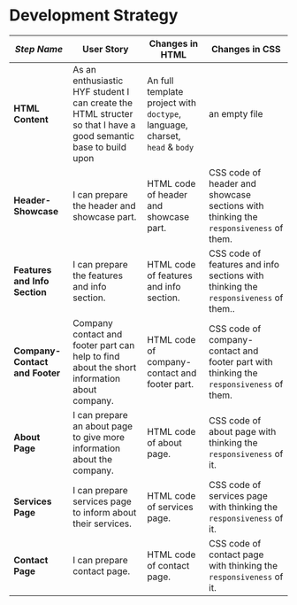 # Development Strategy


| _Step Name_ | User Story | Changes in HTML | Changes in CSS |
| --- | --- | --- | --- |
| __HTML Content__ | As an enthusiastic HYF student I can create the HTML structer so that I have a good semantic base to build upon | An full template project with `doctype`, language, charset, `head` & `body` | an empty file |
| __Header-Showcase__ | I can prepare the header and showcase part. | HTML code of header and showcase part. | CSS code of header and showcase sections with thinking the `responsiveness` of them. |
| __Features and Info Section__ | I can prepare the features and info section. | HTML code of features and info section. | CSS code of features and info sections with thinking the `responsiveness` of them.. |
| __Company-Contact and Footer__ | Company contact and footer part can help to find about the short information about company. | HTML code of company-contact and footer part. | CSS code of company-contact and footer part with thinking the `responsiveness` of them. |
| __About Page__ | I can prepare an about page to give more information about the company. | HTML code of about page. | CSS code of about page with thinking the `responsiveness` of it. |
| __Services Page__ | I can prepare services page to inform about their services. | HTML code of services page. | CSS code of services page with thinking the `responsiveness` of it. |
| __Contact Page__ | I can prepare contact page. | HTML code of contact page. | CSS code of contact page with thinking the `responsiveness` of it. |
